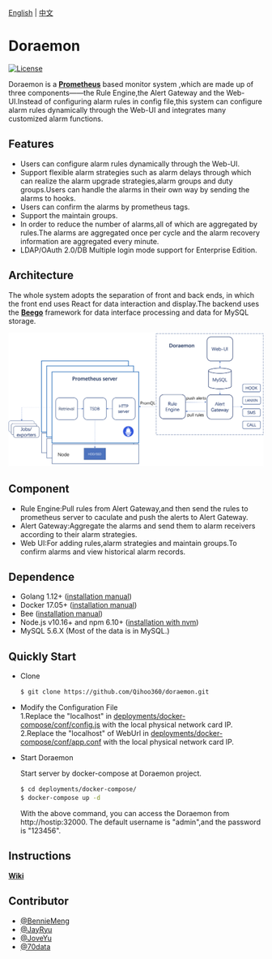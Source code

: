 [English](README.md) | [中文](README-CN.md)  
# Doraemon  

[![License](https://img.shields.io/badge/License-Apache%202.0-blue.svg)](LICENSE)

Doraemon is a **[Prometheus](https://prometheus.io)** based monitor system ,which are made up of three components——the Rule Engine,the Alert Gateway and the Web-UI.Instead of configuring alarm rules in config file,this system can configure alarm rules dynamically through the Web-UI and integrates many customized alarm functions. 

## Features
- Users can configure alarm rules dynamically through the Web-UI.
- Support flexible alarm strategies such as alarm delays through which can realize the alarm upgrade strategies,alarm groups and duty groups.Users can handle the alarms in their own way by sending the alarms to hooks.
- Users can confirm the alarms by prometheus tags.
- Support the maintain groups.
- In order to reduce the number of alarms,all of which are aggregated by rules.The alarms are aggregated once per cycle and the alarm recovery information are aggregated every minute.
- LDAP/OAuth 2.0/DB Multiple login mode support for Enterprise Edition.

## Architecture
The whole system adopts the separation of front and back ends, in which the front end uses React for data interaction and display.The backend uses the **[Beego](https://beego.me)** framework for data interface processing and data for MySQL storage.  
  
![Architecture](docs/images/Architecture.png)  

## Component
- Rule Engine:Pull rules from Alert Gateway,and then send the rules to prometheus server to caculate and push the alerts to Alert Gateway.
- Alert Gateway:Aggregate the alarms and send them to alarm receivers according to their alarm strategies.
- Web UI:For adding rules,alarm strategies and maintain groups.To confirm alarms and view historical alarm records.

## Dependence

- Golang 1.12+ ([installation manual](https://golang.org/dl/))
- Docker 17.05+ ([installation manual](https://docs.docker.com/install))
- Bee ([installation manual](https://github.com/beego/bee))
- Node.js v10.16+ and npm 6.10+ ([installation with nvm](https://github.com/creationix/nvm#usage))
- MySQL 5.6.X (Most of the data is in MySQL.)

## Quickly Start

- Clone

    ```bash
    $ git clone https://github.com/Qihoo360/doraemon.git
    ```
- Modify the Configuration File  
1.Replace the "localhost" in [deployments/docker-compose/conf/config.js](deployments/docker-compose/conf/config.js) with the local physical network card IP.  
2.Replace the "localhost" of WebUrl in [deployments/docker-compose/conf/app.conf](deployments/docker-compose/conf/app.conf) with the local physical network card IP.  
- Start Doraemon

  Start server by docker-compose at Doraemon project.

    ```bash
    $ cd deployments/docker-compose/
    $ docker-compose up -d
    ```

    With the above command, you can access the Doraemon from http://hostip:32000. The default username is "admin",and the password is "123456".  

## Instructions  
**[Wiki](docs/readme.md)**  
## Contributor  

- [@BennieMeng](https://github.com/BennieMeng)  
- [@JayRyu](https://github.com/jayryu)
- [@JoveYu](https://github.com/JoveYu)  
- [@70data](https://github.com/70data)
